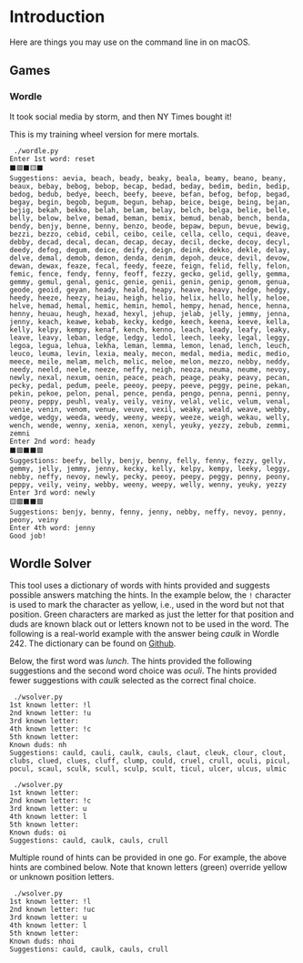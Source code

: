 # Introduction

Here are things you may use on the command line in on macOS. 

## Games

### Wordle

It took social media by storm, and then NY Times bought it!

This is my training wheel version for mere mortals.

```
 ./wordle.py
Enter 1st word: reset
⬛️🟩⬛️🟨⬛️
Suggestions: aevia, beach, beady, beaky, beala, beamy, beano, beany, beaux, bebay, bebog, bebop, becap, bedad, beday, bedim, bedin, bedip, bedog, bedub, bedye, beech, beefy, beeve, befan, befog, befop, begad, begay, begin, begob, begum, begun, behap, beice, beige, being, bejan, bejig, bekah, bekko, belah, belam, belay, belch, belga, belie, belle, belly, below, belve, bemad, beman, bemix, bemud, benab, bench, benda, bendy, benjy, benne, benny, benzo, beode, bepaw, bepun, bevue, bewig, bezzi, bezzo, cebid, cebil, ceibo, ceile, cella, cello, cequi, deave, debby, decad, decal, decan, decap, decay, decil, decke, decoy, decyl, deedy, defog, degum, deice, deify, deign, deink, dekko, dekle, delay, delve, demal, demob, demon, denda, denim, depoh, deuce, devil, devow, dewan, dewax, feaze, fecal, feedy, feeze, feign, felid, felly, felon, femic, fence, fendy, fenny, feoff, fezzy, gecko, gelid, gelly, gemma, gemmy, gemul, genal, genic, genie, genii, genin, genip, genom, genua, geode, geoid, geyan, heady, heald, heapy, heave, heavy, hedge, hedgy, heedy, heeze, heezy, heiau, heigh, helio, helix, hello, helly, heloe, helve, hemad, hemal, hemic, hemin, hemol, hempy, henad, hence, henna, henny, heuau, heugh, hexad, hexyl, jehup, jelab, jelly, jemmy, jenna, jenny, keach, keawe, kebab, kecky, kedge, keech, keena, keeve, kella, kelly, kelpy, kempy, kenaf, kench, kenno, leach, leady, leafy, leaky, leave, leavy, leban, ledge, ledgy, ledol, leech, leeky, legal, leggy, legoa, legua, lehua, lekha, leman, lemma, lemon, lenad, lench, leuch, leuco, leuma, levin, lexia, mealy, mecon, medal, media, medic, medio, meece, meile, melam, melch, melic, meloe, melon, mezzo, nebby, neddy, needy, neeld, neele, neeze, neffy, neigh, neoza, neuma, neume, nevoy, newly, nexal, nexum, oenin, peace, peach, peage, peaky, peavy, pecan, pecky, pedal, pedum, peele, peeoy, peepy, peeve, peggy, peine, pekan, pekin, pekoe, pelon, penal, pence, penda, pengo, penna, penni, penny, peony, peppy, peuhl, vealy, veily, veiny, velal, velic, velum, venal, venie, venin, venom, venue, veuve, vexil, weaky, weald, weave, webby, wedge, wedgy, weeda, weedy, weeny, weepy, weeze, weigh, wekau, welly, wench, wende, wenny, xenia, xenon, xenyl, yeuky, yezzy, zebub, zemmi, zemni
Enter 2nd word: heady
⬛️🟩⬛️⬛️🟩
Suggestions: beefy, belly, benjy, benny, felly, fenny, fezzy, gelly, gemmy, jelly, jemmy, jenny, kecky, kelly, kelpy, kempy, leeky, leggy, nebby, neffy, nevoy, newly, pecky, peeoy, peepy, peggy, penny, peony, peppy, veily, veiny, webby, weeny, weepy, welly, wenny, yeuky, yezzy
Enter 3rd word: newly
🟨🟩⬛️⬛️🟩
Suggestions: benjy, benny, fenny, jenny, nebby, neffy, nevoy, penny, peony, veiny
Enter 4th word: jenny
Good job!
```

## Wordle Solver

This tool uses a dictionary of words with hints provided and suggests possible
answers matching the hints. In the example below, the `!` character is used to
mark the character as yellow, i.e., used in the word but not that position.
Green characters are marked as just the letter for that position and duds are
known black out or letters known not to be used in the word. The following is a
real-world example with the answer being _caulk_ in Wordle 242. The dictionary
can be found on [Github](https://raw.githubusercontent.com/dwyl/english-words/master/words.txt). 

Below, the first word was _lunch_. The hints provided the following suggestions
and the second word choice was _oculi_. The hints provided fewer suggestions
with _caulk_ selected as the correct final choice.

```
 ./wsolver.py
1st known letter: !l
2nd known letter: !u
3rd known letter:
4th known letter: !c
5th known letter:
Known duds: nh
Suggestions: cauld, cauli, caulk, cauls, claut, cleuk, clour, clout, clubs, clued, clues, cluff, clump, could, cruel, crull, oculi, picul, pocul, scaul, sculk, scull, sculp, scult, ticul, ulcer, ulcus, ulmic

 ./wsolver.py
1st known letter:
2nd known letter: !c
3rd known letter: u
4th known letter: l
5th known letter:
Known duds: oi
Suggestions: cauld, caulk, cauls, crull
```

Multiple round of hints can be provided in one go. For example, the above hints
are combined below. Note that known letters (green) override yellow or unknown
position letters.

```
 ./wsolver.py
1st known letter: !l
2nd known letter: !uc
3rd known letter: u
4th known letter: l
5th known letter:
Known duds: nhoi
Suggestions: cauld, caulk, cauls, crull
```